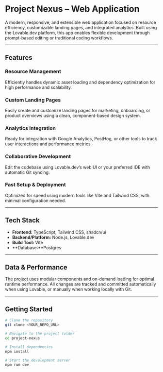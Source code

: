 # Project Nexus – Web Application

A modern, responsive, and extensible web application focused on resource efficiency, customizable landing pages, and integrated analytics. Built using the Lovable.dev platform, this app enables flexible development through prompt-based editing or traditional coding workflows.

---

## Features

### Resource Management  
Efficiently handles dynamic asset loading and dependency optimization for high performance and scalability.

### Custom Landing Pages  
Easily create and customize landing pages for marketing, onboarding, or product overviews using a clean, component-based design system.

### Analytics Integration  
Ready for integration with Google Analytics, PostHog, or other tools to track user interactions and performance metrics.

### Collaborative Development  
Edit the codebase using Lovable.dev’s web UI or your preferred IDE with automatic Git syncing.

### Fast Setup & Deployment  
Optimized for speed using modern tools like Vite and Tailwind CSS, with minimal configuration needed.

---

## Tech Stack

- **Frontend:** TypeScript, Tailwind CSS, shadcn/ui  
- **Backend/Platform:** Node.js, Lovable.dev  
- **Build Tool:** Vite
- **Database:**Postgres

---

## Data & Performance

The project uses modular components and on-demand loading for optimal runtime performance. All changes are tracked and committed automatically when using Lovable, or manually when working locally with Git.

---

## Getting Started

```bash
# Clone the repository
git clone <YOUR_REPO_URL>

# Navigate to the project folder
cd project-nexus

# Install dependencies
npm install

# Start the development server
npm run dev
